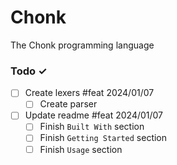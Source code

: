 # Chonk
The Chonk programming language

### Todo ✓
- [ ] Create lexers #feat 2024/01/07
  - [ ] Create parser
- [ ] Update readme #feat 2024/01/07
  - [ ] Finish `Built With` section
  - [ ] Finish `Getting Started` section
  - [ ] Finish `Usage` section
